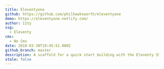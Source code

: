 ```yaml
---
title: Eleventyone
github: https://github.com/philhawksworth/eleventyone
demo: https://eleventyone.netlify.com/
author: 11ty
ssg:
  - Eleventy
cms:
  - No Cms
date: 2018-03-30T19:45:51.000Z
github_branch: master
description: A scaffold for a quick start building with the Eleventy SSG
stale: false
---
```

